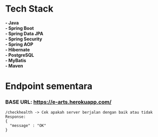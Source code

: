 # Tech Stack
**- Java**
<br>
**- Spring Boot**
<br>
**- Spring Data JPA**
<br>
**- Spring Security**
<br>
**- Spring AOP**
<br>
**- Hibernate**
<br>
**- PostgreSQL**
<br>
**- MyBatis**
<br>
**- Maven**
<br>
# Endpoint sementara

### BASE URL: https://e-arts.herokuapp.com/

```
/checkhealth -> Cek apakah server berjalan dengan baik atau tidak
Response:
{
  "message" : "OK"
}
```

